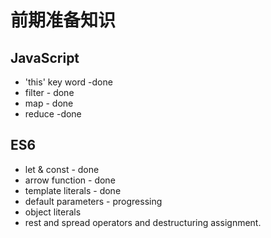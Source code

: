 # 前期准备知识

## JavaScript

* 'this' key word -done
* filter - done
* map - done
* reduce -done

## ES6

* let & const - done
* arrow function - done
* template literals - done
* default parameters - progressing
* object literals
* rest and spread operators and destructuring assignment.